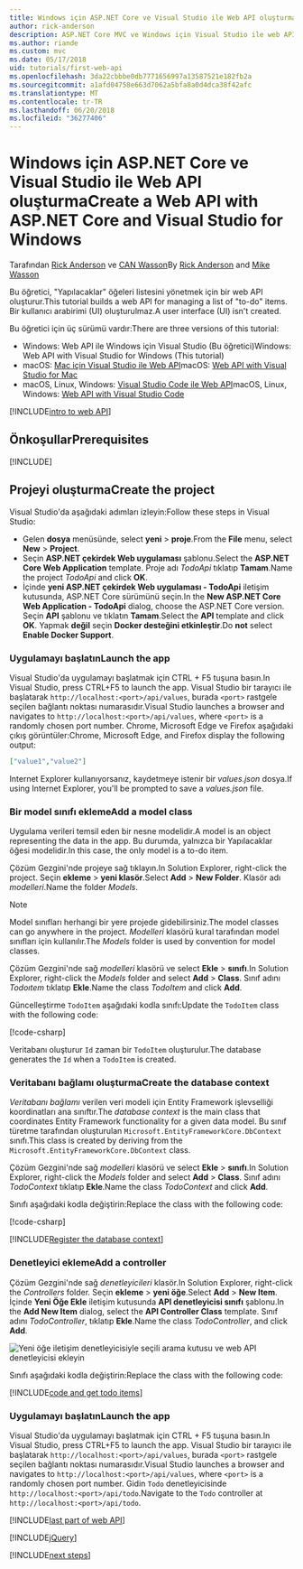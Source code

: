 ```yaml
---
title: Windows için ASP.NET Core ve Visual Studio ile Web API oluşturma
author: rick-anderson
description: ASP.NET Core MVC ve Windows için Visual Studio ile web API'si oluşturma
ms.author: riande
ms.custom: mvc
ms.date: 05/17/2018
uid: tutorials/first-web-api
ms.openlocfilehash: 3da22cbbbe0db7771656997a13587521e182fb2a
ms.sourcegitcommit: a1afd04758e663d7062a5bfa8a0d4dca38f42afc
ms.translationtype: MT
ms.contentlocale: tr-TR
ms.lasthandoff: 06/20/2018
ms.locfileid: "36277406"
---
```

# <a name="create-a-web-api-with-aspnet-core-and-visual-studio-for-windows"></a><span data-ttu-id="3857a-103">Windows için ASP.NET Core ve Visual Studio ile Web API oluşturma</span><span class="sxs-lookup"><span data-stu-id="3857a-103">Create a Web API with ASP.NET Core and Visual Studio for Windows</span></span>

<span data-ttu-id="3857a-104">Tarafından [Rick Anderson](https://twitter.com/RickAndMSFT) ve [CAN Wasson](https://github.com/mikewasson)</span><span class="sxs-lookup"><span data-stu-id="3857a-104">By [Rick Anderson](https://twitter.com/RickAndMSFT) and [Mike Wasson](https://github.com/mikewasson)</span></span>

<span data-ttu-id="3857a-105">Bu öğretici, "Yapılacaklar" öğeleri listesini yönetmek için bir web API oluşturur.</span><span class="sxs-lookup"><span data-stu-id="3857a-105">This tutorial builds a web API for managing a list of "to-do" items.</span></span> <span data-ttu-id="3857a-106">Bir kullanıcı arabirimi (UI) oluşturulmaz.</span><span class="sxs-lookup"><span data-stu-id="3857a-106">A user interface (UI) isn't created.</span></span>

<span data-ttu-id="3857a-107">Bu öğretici için üç sürümü vardır:</span><span class="sxs-lookup"><span data-stu-id="3857a-107">There are three versions of this tutorial:</span></span>

* <span data-ttu-id="3857a-108">Windows: Web API ile Windows için Visual Studio (Bu öğretici)</span><span class="sxs-lookup"><span data-stu-id="3857a-108">Windows: Web API with Visual Studio for Windows (This tutorial)</span></span>
* <span data-ttu-id="3857a-109">macOS: [Mac için Visual Studio ile Web API](xref:tutorials/first-web-api-mac)</span><span class="sxs-lookup"><span data-stu-id="3857a-109">macOS: [Web API with Visual Studio for Mac](xref:tutorials/first-web-api-mac)</span></span>
* <span data-ttu-id="3857a-110">macOS, Linux, Windows: [Visual Studio Code ile Web API](xref:tutorials/web-api-vsc)</span><span class="sxs-lookup"><span data-stu-id="3857a-110">macOS, Linux, Windows: [Web API with Visual Studio Code](xref:tutorials/web-api-vsc)</span></span>

<!-- WARNING: The code AND images in this doc are used by uid: tutorials/web-api-vsc, tutorials/first-web-api-mac and tutorials/first-web-api. If you change any code/images in this tutorial, update uid: tutorials/web-api-vsc -->

[!INCLUDE[intro to web API](../includes/webApi/intro.md)]

## <a name="prerequisites"></a><span data-ttu-id="3857a-111">Önkoşullar</span><span class="sxs-lookup"><span data-stu-id="3857a-111">Prerequisites</span></span>

[!INCLUDE[](~/includes/net-core-prereqs-windows.md)]

## <a name="create-the-project"></a><span data-ttu-id="3857a-112">Projeyi oluşturma</span><span class="sxs-lookup"><span data-stu-id="3857a-112">Create the project</span></span>

<span data-ttu-id="3857a-113">Visual Studio'da aşağıdaki adımları izleyin:</span><span class="sxs-lookup"><span data-stu-id="3857a-113">Follow these steps in Visual Studio:</span></span>

* <span data-ttu-id="3857a-114">Gelen **dosya** menüsünde, select **yeni** > **proje**.</span><span class="sxs-lookup"><span data-stu-id="3857a-114">From the **File** menu, select **New** > **Project**.</span></span>
* <span data-ttu-id="3857a-115">Seçin **ASP.NET çekirdek Web uygulaması** şablonu.</span><span class="sxs-lookup"><span data-stu-id="3857a-115">Select the **ASP.NET Core Web Application** template.</span></span> <span data-ttu-id="3857a-116">Proje adı *TodoApi* tıklatıp **Tamam**.</span><span class="sxs-lookup"><span data-stu-id="3857a-116">Name the project *TodoApi* and click **OK**.</span></span>
* <span data-ttu-id="3857a-117">İçinde **yeni ASP.NET çekirdek Web uygulaması - TodoApi** iletişim kutusunda, ASP.NET Core sürümünü seçin.</span><span class="sxs-lookup"><span data-stu-id="3857a-117">In the **New ASP.NET Core Web Application - TodoApi** dialog, choose the ASP.NET Core version.</span></span> <span data-ttu-id="3857a-118">Seçin **API** şablonu ve tıklatın **Tamam**.</span><span class="sxs-lookup"><span data-stu-id="3857a-118">Select the **API** template and click **OK**.</span></span> <span data-ttu-id="3857a-119">Yapmak **değil** seçin **Docker desteğini etkinleştir**.</span><span class="sxs-lookup"><span data-stu-id="3857a-119">Do **not** select **Enable Docker Support**.</span></span>

### <a name="launch-the-app"></a><span data-ttu-id="3857a-120">Uygulamayı başlatın</span><span class="sxs-lookup"><span data-stu-id="3857a-120">Launch the app</span></span>

<span data-ttu-id="3857a-121">Visual Studio'da uygulamayı başlatmak için CTRL + F5 tuşuna basın.</span><span class="sxs-lookup"><span data-stu-id="3857a-121">In Visual Studio, press CTRL+F5 to launch the app.</span></span> <span data-ttu-id="3857a-122">Visual Studio bir tarayıcı ile başlatarak `http://localhost:<port>/api/values`, burada `<port>` rastgele seçilen bağlantı noktası numarasıdır.</span><span class="sxs-lookup"><span data-stu-id="3857a-122">Visual Studio launches a browser and navigates to `http://localhost:<port>/api/values`, where `<port>` is a randomly chosen port number.</span></span> <span data-ttu-id="3857a-123">Chrome, Microsoft Edge ve Firefox aşağıdaki çıkış görüntüler:</span><span class="sxs-lookup"><span data-stu-id="3857a-123">Chrome, Microsoft Edge, and Firefox display the following output:</span></span>

```json
["value1","value2"]
```

<span data-ttu-id="3857a-124">Internet Explorer kullanıyorsanız, kaydetmeye istenir bir *values.json* dosya.</span><span class="sxs-lookup"><span data-stu-id="3857a-124">If using Internet Explorer, you'll be prompted to save a *values.json* file.</span></span>

### <a name="add-a-model-class"></a><span data-ttu-id="3857a-125">Bir model sınıfı ekleme</span><span class="sxs-lookup"><span data-stu-id="3857a-125">Add a model class</span></span>

<span data-ttu-id="3857a-126">Uygulama verileri temsil eden bir nesne modelidir.</span><span class="sxs-lookup"><span data-stu-id="3857a-126">A model is an object representing the data in the app.</span></span> <span data-ttu-id="3857a-127">Bu durumda, yalnızca bir Yapılacaklar öğesi modelidir.</span><span class="sxs-lookup"><span data-stu-id="3857a-127">In this case, the only model is a to-do item.</span></span>

<span data-ttu-id="3857a-128">Çözüm Gezgini'nde projeye sağ tıklayın.</span><span class="sxs-lookup"><span data-stu-id="3857a-128">In Solution Explorer, right-click the project.</span></span> <span data-ttu-id="3857a-129">Seçin **ekleme** > **yeni klasör**.</span><span class="sxs-lookup"><span data-stu-id="3857a-129">Select **Add** > **New Folder**.</span></span> <span data-ttu-id="3857a-130">Klasör adı *modelleri*.</span><span class="sxs-lookup"><span data-stu-id="3857a-130">Name the folder *Models*.</span></span>

> [!NOTE]
> <span data-ttu-id="3857a-131">Model sınıfları herhangi bir yere projede gidebilirsiniz.</span><span class="sxs-lookup"><span data-stu-id="3857a-131">The model classes can go anywhere in the project.</span></span> <span data-ttu-id="3857a-132">*Modelleri* klasörü kural tarafından model sınıfları için kullanılır.</span><span class="sxs-lookup"><span data-stu-id="3857a-132">The *Models* folder is used by convention for model classes.</span></span>

<span data-ttu-id="3857a-133">Çözüm Gezgini'nde sağ *modelleri* klasörü ve select **Ekle** > **sınıfı**.</span><span class="sxs-lookup"><span data-stu-id="3857a-133">In Solution Explorer, right-click the *Models* folder and select **Add** > **Class**.</span></span> <span data-ttu-id="3857a-134">Sınıf adını *Todoıtem* tıklatıp **Ekle**.</span><span class="sxs-lookup"><span data-stu-id="3857a-134">Name the class *TodoItem* and click **Add**.</span></span>

<span data-ttu-id="3857a-135">Güncelleştirme `TodoItem` aşağıdaki kodla sınıfı:</span><span class="sxs-lookup"><span data-stu-id="3857a-135">Update the `TodoItem` class with the following code:</span></span>

[!code-csharp[](first-web-api/samples/2.0/TodoApi/Models/TodoItem.cs)]

<span data-ttu-id="3857a-136">Veritabanı oluşturur `Id` zaman bir `TodoItem` oluşturulur.</span><span class="sxs-lookup"><span data-stu-id="3857a-136">The database generates the `Id` when a `TodoItem` is created.</span></span>

### <a name="create-the-database-context"></a><span data-ttu-id="3857a-137">Veritabanı bağlamı oluşturma</span><span class="sxs-lookup"><span data-stu-id="3857a-137">Create the database context</span></span>

<span data-ttu-id="3857a-138">*Veritabanı bağlamı* verilen veri modeli için Entity Framework işlevselliği koordinatları ana sınıftır.</span><span class="sxs-lookup"><span data-stu-id="3857a-138">The *database context* is the main class that coordinates Entity Framework functionality for a given data model.</span></span> <span data-ttu-id="3857a-139">Bu sınıf türetme tarafından oluşturulan `Microsoft.EntityFrameworkCore.DbContext` sınıfı.</span><span class="sxs-lookup"><span data-stu-id="3857a-139">This class is created by deriving from the `Microsoft.EntityFrameworkCore.DbContext` class.</span></span>

<span data-ttu-id="3857a-140">Çözüm Gezgini'nde sağ *modelleri* klasörü ve select **Ekle** > **sınıfı**.</span><span class="sxs-lookup"><span data-stu-id="3857a-140">In Solution Explorer, right-click the *Models* folder and select **Add** > **Class**.</span></span> <span data-ttu-id="3857a-141">Sınıf adını *TodoContext* tıklatıp **Ekle**.</span><span class="sxs-lookup"><span data-stu-id="3857a-141">Name the class *TodoContext* and click **Add**.</span></span>

<span data-ttu-id="3857a-142">Sınıfı aşağıdaki kodla değiştirin:</span><span class="sxs-lookup"><span data-stu-id="3857a-142">Replace the class with the following code:</span></span>

[!code-csharp[](first-web-api/samples/2.0/TodoApi/Models/TodoContext.cs)]

[!INCLUDE[Register the database context](../includes/webApi/register_dbContext.md)]

### <a name="add-a-controller"></a><span data-ttu-id="3857a-143">Denetleyici ekleme</span><span class="sxs-lookup"><span data-stu-id="3857a-143">Add a controller</span></span>

<span data-ttu-id="3857a-144">Çözüm Gezgini'nde sağ *denetleyicileri* klasör.</span><span class="sxs-lookup"><span data-stu-id="3857a-144">In Solution Explorer, right-click the *Controllers* folder.</span></span> <span data-ttu-id="3857a-145">Seçin **ekleme** > **yeni öğe**.</span><span class="sxs-lookup"><span data-stu-id="3857a-145">Select **Add** > **New Item**.</span></span> <span data-ttu-id="3857a-146">İçinde **Yeni Öğe Ekle** iletişim kutusunda **API denetleyicisi sınıfı** şablonu.</span><span class="sxs-lookup"><span data-stu-id="3857a-146">In the **Add New Item** dialog, select the **API Controller Class** template.</span></span> <span data-ttu-id="3857a-147">Sınıf adını *TodoController*, tıklatıp **Ekle**.</span><span class="sxs-lookup"><span data-stu-id="3857a-147">Name the class *TodoController*, and click **Add**.</span></span>

![Yeni öğe iletişim denetleyicisiyle seçili arama kutusu ve web API denetleyicisi ekleyin](first-web-api/_static/new_controller.png)

<span data-ttu-id="3857a-149">Sınıfı aşağıdaki kodla değiştirin:</span><span class="sxs-lookup"><span data-stu-id="3857a-149">Replace the class with the following code:</span></span>

[!INCLUDE[code and get todo items](../includes/webApi/getTodoItems.md)]

### <a name="launch-the-app"></a><span data-ttu-id="3857a-150">Uygulamayı başlatın</span><span class="sxs-lookup"><span data-stu-id="3857a-150">Launch the app</span></span>

<span data-ttu-id="3857a-151">Visual Studio'da uygulamayı başlatmak için CTRL + F5 tuşuna basın.</span><span class="sxs-lookup"><span data-stu-id="3857a-151">In Visual Studio, press CTRL+F5 to launch the app.</span></span> <span data-ttu-id="3857a-152">Visual Studio bir tarayıcı ile başlatarak `http://localhost:<port>/api/values`, burada `<port>` rastgele seçilen bağlantı noktası numarasıdır.</span><span class="sxs-lookup"><span data-stu-id="3857a-152">Visual Studio launches a browser and navigates to `http://localhost:<port>/api/values`, where `<port>` is a randomly chosen port number.</span></span> <span data-ttu-id="3857a-153">Gidin `Todo` denetleyicisinde `http://localhost:<port>/api/todo`.</span><span class="sxs-lookup"><span data-stu-id="3857a-153">Navigate to the `Todo` controller at `http://localhost:<port>/api/todo`.</span></span>

[!INCLUDE[last part of web API](../includes/webApi/end.md)]

[!INCLUDE[jQuery](../includes/webApi/add-jquery.md)]

[!INCLUDE[next steps](../includes/webApi/next.md)]

